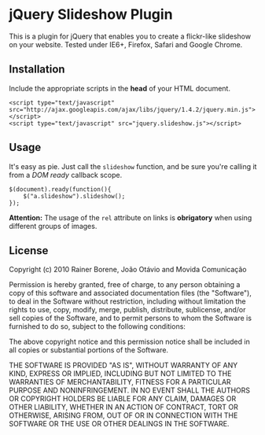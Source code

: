 jQuery Slideshow Plugin
=======================

This is a plugin for jQuery that enables you to create a flickr-like slideshow on your website. Tested under IE6+, Firefox, Safari and Google Chrome.

Installation
------------

Include the appropriate scripts in the **head** of your HTML document.

	<script type="text/javascript" src="http://ajax.googleapis.com/ajax/libs/jquery/1.4.2/jquery.min.js"></script>
	<script type="text/javascript" src="jquery.slideshow.js"></script>

Usage
-----

It's easy as pie. Just call the `slideshow` function, and be sure you're calling it from a *DOM ready* callback scope.

	$(document).ready(function(){
		$("a.slideshow").slideshow();
	});

**Attention:** The usage of the `rel` attribute on links is **obrigatory** when using different groups of images.

License
-------

Copyright (c) 2010 Rainer Borene, João Otávio and Movida Comunicação

Permission is hereby granted, free of charge, to any person obtaining a copy
of this software and associated documentation files (the "Software"), to deal
in the Software without restriction, including without limitation the rights
to use, copy, modify, merge, publish, distribute, sublicense, and/or sell
copies of the Software, and to permit persons to whom the Software is
furnished to do so, subject to the following conditions:

The above copyright notice and this permission notice shall be included in
all copies or substantial portions of the Software.

THE SOFTWARE IS PROVIDED "AS IS", WITHOUT WARRANTY OF ANY KIND, EXPRESS OR
IMPLIED, INCLUDING BUT NOT LIMITED TO THE WARRANTIES OF MERCHANTABILITY,
FITNESS FOR A PARTICULAR PURPOSE AND NONINFRINGEMENT. IN NO EVENT SHALL THE
AUTHORS OR COPYRIGHT HOLDERS BE LIABLE FOR ANY CLAIM, DAMAGES OR OTHER
LIABILITY, WHETHER IN AN ACTION OF CONTRACT, TORT OR OTHERWISE, ARISING FROM,
OUT OF OR IN CONNECTION WITH THE SOFTWARE OR THE USE OR OTHER DEALINGS IN
THE SOFTWARE.